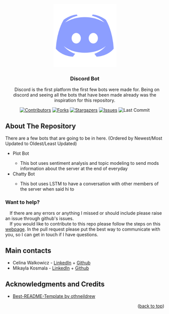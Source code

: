 <div id="top"></div>

<!-- Twitter, Discord, Twitch, and Youtube Logo -->
<br />
<div align="center">
  <img src="/images/Discord.png" alt="Logo" width="200" height="200">


<h3 align="center">Discord Bot</h3>

  <p align="center">
    &emsp;Discord is the first platform the first few bots were made for. Being on discord and seeing all the bots that have been made already was the inspiration for this repository.
</br> 

<!-- PROJECT SHIELDS -->
[![Contributors][contributors-shield]][contributors-url]
[![Forks][forks-shield]][forks-url]
[![Stargazers][stars-shield]][stars-url]
[![Issues][issues-shield]][issues-url]
![Last Commit][last-commit-shield]
<!--[![LinkedIn][linkedin-shield]][linkedin-url]-->
  </p>

<!-- ABOUT THE REPO -->
<h2 align="left">About The Repository</h2>
<p align="left">
    There are a few bots that are going to be in here. (Ordered by Newest/Most Updated to Oldest/Least Updated)
    <ul>
    <li align="left">Plot Bot</li>
      <ul>  
        <li align="left">This bot uses sentiment analysis and topic modeling to send mods information about the server at the end of everyday</li>
      </ul>  
    <li align="left">Chatty Bot</li>
        <ul> 
        <li align="left">This bot uses LSTM to have a conversation with other members of the server when said hi to</li>
        </ul>
    </ul>
</p>

<h3 align="left">Want to help?</h3>
<p align="left">
  &emsp;If there are any errors or anything I missed or should include please raise an issue through github's issues.</br>
  &emsp;If you would like to contribute to this repo please follow the steps on this <a href="https://www.dataschool.io/how-to-contribute-on-github/">webpage</a>. In the pull request please put the best way to communicate with you, so I can get in touch if I have questions.
</p>

<!-- CONTACTS -->
<h2 align="left">Main contacts</h2>
<p align="left">
<ul>
  <li align="left">Celina Walkowicz - <a href="https://www.linkedin.com/in/celina-walkowicz/">LinkedIn</a> + <a href="https://github.com/CelinaWalkowicz">Github</a>
  <li align="left">Mikayla Kosmala - <a href="https://www.linkedin.com/in/mikayla-kosmala/">LinkedIn</a> + <a href="https://github.com/Mikaykay">Github</a></li>
</ul>
</p>

<!-- LICENSE 
<h2 align="left">License</h2>
<p align="left">
Distributed under the MIT License. See `LICENSE.txt` for more information.
</p>
-->

<!-- ACKNOWLEDGMENTS -->
<h2 align="left">Acknowledgments and Credits</h2>
<ul>
  <li align="left"><a href="https://github.com/othneildrew/Best-README-Template">Best-README-Template by othneildrew</a></li>
</ul>
<p align="right">(<a href="#top">back to top</a>)</p>

<!-- MARKDOWN LINKS & IMAGES -->
<!-- https://www.markdownguide.org/basic-syntax/#reference-style-links -->
[contributors-shield]: https://img.shields.io/github/contributors/Bots-by-C-and-M/Discord.svg?style=for-the-badge
[contributors-url]: https://github.com/Bots-by-C-and-M/Discord/graphs/contributors
[forks-shield]: https://img.shields.io/github/forks/Bots-by-C-and-M/Discord.svg?style=for-the-badge
[forks-url]: https://github.com/Bots-by-C-and-M/Discord/network/members
[stars-shield]: https://img.shields.io/github/stars/Bots-by-C-and-M/Discord.svg?style=for-the-badge
[stars-url]: https://github.com/Bots-by-C-and-M/Discord/stargazers
[issues-shield]: https://img.shields.io/github/issues/Bots-by-C-and-M/Discord.svg?style=for-the-badge
[issues-url]: https://github.com/Bots-by-C-and-M/Discord/issues
[last-commit-shield]: https://img.shields.io/github/last-commit/Bots-by-C-and-M/Discord.svg?style=for-the-badge
